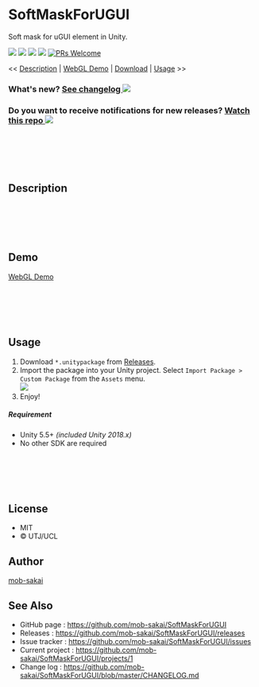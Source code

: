 SoftMaskForUGUI
===

Soft mask for uGUI element in Unity.

[![](https://img.shields.io/github/release/mob-sakai/SoftMaskForUGUI.svg?label=latest%20version)](https://github.com/mob-sakai/SoftMaskForUGUI/releases)
[![](https://img.shields.io/github/release-date/mob-sakai/SoftMaskForUGUI.svg)](https://github.com/mob-sakai/SoftMaskForUGUI/releases)
![](https://img.shields.io/badge/unity-5.5%2B-green.svg)
[![](https://img.shields.io/github/license/mob-sakai/SoftMaskForUGUI.svg)](https://github.com/mob-sakai/SoftMaskForUGUI/blob/master/LICENSE.txt)
[![PRs Welcome](https://img.shields.io/badge/PRs-welcome-orange.svg)](http://makeapullrequest.com)

<< [Description](#Description) | [WebGL Demo](#demo) | [Download](https://github.com/mob-sakai/SoftMaskForUGUI/releases) | [Usage](#usage) >>

### What's new? [See changelog ![](https://img.shields.io/github/release-date/mob-sakai/SoftMaskForUGUI.svg?label=last%20updated)](https://github.com/mob-sakai/SoftMaskForUGUI/blob/develop/CHANGELOG.md)
### Do you want to receive notifications for new releases? [Watch this repo ![](https://img.shields.io/github/watchers/mob-sakai/SoftMaskForUGUI.svg?style=social&label=Watch)](https://github.com/mob-sakai/SoftMaskForUGUI/subscription)



<br><br><br><br>
## Description



<br><br><br><br>
## Demo

[WebGL Demo](http://mob-sakai.github.io/SoftMaskForUGUI)



<br><br><br><br>
## Usage

1. Download `*.unitypackage` from [Releases](https://github.com/mob-sakai/SoftMaskForUGUI/releases).
2. Import the package into your Unity project. Select `Import Package > Custom Package` from the `Assets` menu.  
![](https://user-images.githubusercontent.com/12690315/46570979-edbb5a00-c9a7-11e8-845d-c5ee279effec.png)
3. Enjoy!


##### Requirement

* Unity 5.5+ *(included Unity 2018.x)*
* No other SDK are required



<br><br><br><br>
## License

* MIT
* © UTJ/UCL



## Author

[mob-sakai](https://github.com/mob-sakai)



## See Also

* GitHub page : https://github.com/mob-sakai/SoftMaskForUGUI
* Releases : https://github.com/mob-sakai/SoftMaskForUGUI/releases
* Issue tracker : https://github.com/mob-sakai/SoftMaskForUGUI/issues
* Current project : https://github.com/mob-sakai/SoftMaskForUGUI/projects/1
* Change log : https://github.com/mob-sakai/SoftMaskForUGUI/blob/master/CHANGELOG.md
